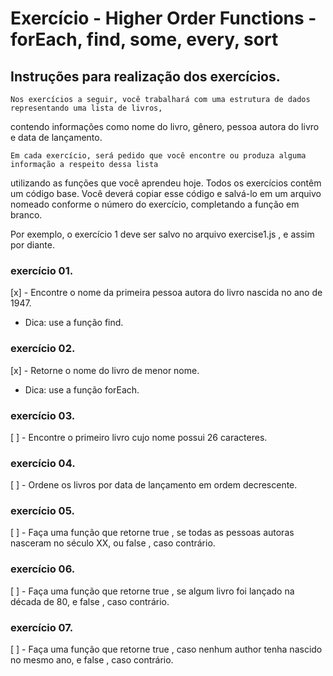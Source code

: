 # Exercício - Higher Order Functions - forEach, find, some, every, sort

## Instruções para realização dos exercícios.

    Nos exercícios a seguir, você trabalhará com uma estrutura de dados representando uma lista de livros,
  contendo informações como nome do livro, gênero, pessoa autora do livro e data de lançamento.
    
    Em cada exercício, será pedido que você encontre ou produza alguma informação a respeito dessa lista
  utilizando as funções que você aprendeu hoje. Todos os exercícios contêm um código base. Você deverá
  copiar esse código e salvá-lo em um arquivo nomeado conforme o número do exercício, completando a
  função em branco.
  
  Por exemplo, o exercício 1 deve ser salvo no arquivo exercise1.js , e assim por diante.

### exercício 01.
[x] - Encontre o nome da primeira pessoa autora do livro nascida no ano de 1947.
 - Dica: use a função find.

### exercício 02.
[x] - Retorne o nome do livro de menor nome.
 - Dica: use a função forEach.

### exercício 03.
[ ] - Encontre o primeiro livro cujo nome possui 26 caracteres.

### exercício 04.
[ ] - Ordene os livros por data de lançamento em ordem decrescente.

### exercício 05.
[ ] - Faça uma função que retorne true , se todas as pessoas autoras nasceram no século XX, ou false , caso contrário.

### exercício 06.
[ ] - Faça uma função que retorne true , se algum livro foi lançado na década de 80, e false , caso contrário.

### exercício 07.
[ ] - Faça uma função que retorne true , caso nenhum author tenha nascido no mesmo ano, e false , caso contrário.